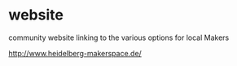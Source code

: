 # website
community website linking to the various options for local Makers

http://www.heidelberg-makerspace.de/
